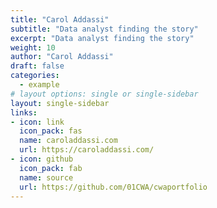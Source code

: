 ```yaml
---
title: "Carol Addassi"
subtitle: "Data analyst finding the story"
excerpt: "Data analyst finding the story"
weight: 10
author: "Carol Addassi"
draft: false
categories:
  - example
# layout options: single or single-sidebar
layout: single-sidebar
links:
- icon: link
  icon_pack: fas
  name: caroladdassi.com
  url: https://caroladdassi.com/
- icon: github
  icon_pack: fab
  name: source
  url: https://github.com/01CWA/cwaportfolio
---
```



